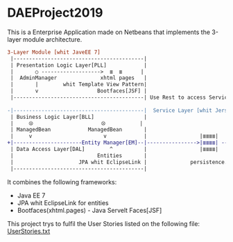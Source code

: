 # DAEProject2019

This is a Enterprise Application made on Netbeans that implements the 3-layer module architecture.

```diff
3-Layer Module [whit JaveEE 7]
 |------------------------------------------|
 | Presentation Logic Layer[PLL]            |
 |       ○ ------------------->  ≣  ≣      | 
 |  AdminManager              xhtml pages   |
 |       |        whit Template View Pattern|   
 |       v                   Bootfaces[JSF] |
 |------------------------------------------| Use Rest to access Service Layer
 
-|------------------------------------------|  Service Layer [whit Jersey]
 | Business Logic Layer[BLL]                |
 |     ⦼                      ⦼           |
 | ManagedBean            ManagedBean       |                                                    ¸.···.¸
 |     v                       v            |                 |≣≣≣≣|                           |·.¸¸.·|
+|----------------------Entity Manager[EM]--|---------------->|≣≣≣≣| --------Connect BD------->|      |
 | Data Access Layer[DAL]        ^          |                 |≣≣≣≣|                           |¸.··.¸|
 |                           Entities       |                                                    `·...·´
 |                     JPA whit EclipseLink |              persistence.xml                    DAE[JAVA BD]
 |------------------------------------------|                                                       


```


It combines the following frameworks:
* Java EE 7
* JPA whit EclipseLink for entities
* Bootfaces(xhtml.pages) - Java Servelt Faces[JSF]

This project trys to fulfil the User Stories listed on the following file:
[UserStories.txt](https://github.com/Yvtq8K3n/DAEProject2019/blob/master/UserStories)
